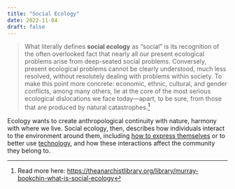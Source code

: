 ```yaml
---
title: "Social Ecology"
date: 2022-11-04
draft: false
---
```


> What literally defines **social ecology** as “social”
> is its recognition of the often overlooked fact
> that nearly all our present ecological problems arise from deep-seated social problems.
> Conversely, present ecological problems cannot be clearly understood,
> much less resolved, without resolutely dealing with problems within society.
> To make this point more concrete:
> economic, ethnic, cultural, and gender conflicts, among many others,
> lie at the core of the most serious ecological dislocations
> we face today—apart, to be sure, from those that are produced by natural
catastrophes.[^tal-bookchin]

[^tal-bookchin]: Read more here: https://theanarchistlibrary.org/library/murray-bookchin-what-is-social-ecology

Ecology wants to create anthropological continuity with nature,
harmony with where we live.
Social ecology, then, describes how individuals interact to the
environment around them,
including [how to express themselves](/solarpunk)
or to better use [technology](/technology),
and how these interactions affect the community they belong to.

